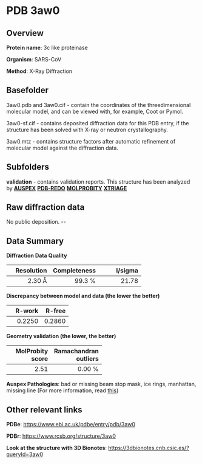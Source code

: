 # PDB 3aw0

## Overview

**Protein name**: 3c like proteinase

**Organism**: SARS-CoV

**Method**: X-Ray Diffraction

## Basefolder

3aw0.pdb and 3aw0.cif - contain the coordinates of the threedimensional molecular model, and can be viewed with, for example, Coot or Pymol.

3aw0-sf.cif - contains deposited diffraction data for this PDB entry, if the structure has been solved with X-ray or neutron crystallography.

3aw0.mtz - contains structure factors after automatic refinement of molecular model against the diffraction data.

## Subfolders





**validation** - contains validation reports. This structure has been analyzed by [**AUSPEX**](https://github.com/thorn-lab/coronavirus_structural_task_force/tree/master/pdb/3c_like_proteinase/SARS-CoV/3aw0/validation/auspex) [**PDB-REDO**](https://github.com/thorn-lab/coronavirus_structural_task_force/tree/master/pdb/3c_like_proteinase/SARS-CoV/3aw0/validation/pdb-redo) [**MOLPROBITY**](https://github.com/thorn-lab/coronavirus_structural_task_force/tree/master/pdb/3c_like_proteinase/SARS-CoV/3aw0/validation/molprobity) [**XTRIAGE**](https://github.com/thorn-lab/coronavirus_structural_task_force/blob/master/pdb/3c_like_proteinase/SARS-CoV/3aw0/validation/Xtriage_output.log) 

## Raw diffraction data

No public deposition. --<br> 

## Data Summary
**Diffraction Data Quality**

|   | Resolution | Completeness| I/sigma |
|---|-------------:|----------------:|--------------:|
|   |2.30 Å|99.3  %|<img width=50/>21.78|

**Discrepancy between model and data (the lower the better)**

|   | **R-work**| **R-free**   
|---|-------------:|----------------:|           
||  0.2250|  0.2860|

**Geometry validation (the lower, the better)**

|   |**MolProbity<br>score**| **Ramachandran<br>outliers** 
|---|-------------:|----------------:|
||  2.51|  0.00 %|

**Auspex Pathologies**: bad or missing beam stop mask, ice rings, manhattan, missing line (For more information, read [this](https://github.com/thorn-lab/coronavirus_structural_task_force/blob/master/pdb/3c_like_proteinase/SARS-CoV/3aw0/validation/auspex/3aw0_auspex_comments.txt))

 



## Other relevant links 
**PDBe**:  https://www.ebi.ac.uk/pdbe/entry/pdb/3aw0
 
**PDBr**: https://www.rcsb.org/structure/3aw0 

**Look at the structure with 3D Bionotes**: https://3dbionotes.cnb.csic.es/?queryId=3aw0

